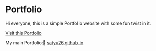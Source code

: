 # Portfolio

Hi everyone, this is a simple Portfolio website with some fun twist in it.

<a href="https://satyu26.github.io/Catch-Me-Portfolio/">Visit this Portfolio</a>

My main Portfolio:👀 <a href="https://satyu26.github.io">satyu26.github.io</a>
